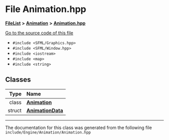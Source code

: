 

# File Animation.hpp



[**FileList**](files.md) **>** [**Animation**](dir_d16831a22b1176c437f87c2d0440ff32.md) **>** [**Animation.hpp**](Animation_8hpp.md)

[Go to the source code of this file](Animation_8hpp_source.md)



* `#include <SFML/Graphics.hpp>`
* `#include <SFML/Window.hpp>`
* `#include <iostream>`
* `#include <map>`
* `#include <string>`















## Classes

| Type | Name |
| ---: | :--- |
| class | [**Animation**](classAnimation.md) <br> |
| struct | [**AnimationData**](structAnimationData.md) <br> |



















































------------------------------
The documentation for this class was generated from the following file `include/Engine/Animation/Animation.hpp`


